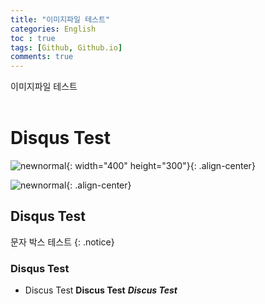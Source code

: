 ```yaml
---
title: "이미지파일 테스트"
categories: English
toc : true
tags: [Github, Github.io]
comments: true
---
```


이미지파일 테스트<br/><br/>
# Disqus Test
![newnormal](https://user-images.githubusercontent.com/86281619/126057993-c572e09b-babb-49e4-b800-07c58d02b423.PNG){: width="400" height="300"}{: .align-center}

![newnormal](https://user-images.githubusercontent.com/86281619/126057993-c572e09b-babb-49e4-b800-07c58d02b423.PNG){: .align-center}

## Disqus Test

문자 박스 테스트
{: .notice}

### Disqus Test

* Discus Test
**Discus Test**
***Discus Test***
 